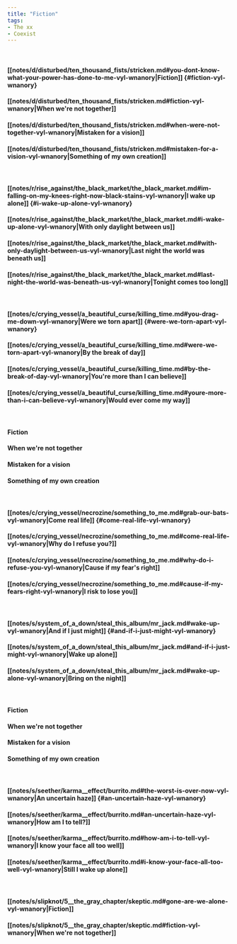 ```yaml
---
title: "Fiction"
tags:
- The xx
- Coexist
---
```

&nbsp;
#### [[notes/d/disturbed/ten_thousand_fists/stricken.md#you-dont-know-what-your-power-has-done-to-me-vyl-wnanory|Fiction]] {#fiction-vyl-wnanory}
#### [[notes/d/disturbed/ten_thousand_fists/stricken.md#fiction-vyl-wnanory|When we're not together]]
#### [[notes/d/disturbed/ten_thousand_fists/stricken.md#when-were-not-together-vyl-wnanory|Mistaken for a vision]]
#### [[notes/d/disturbed/ten_thousand_fists/stricken.md#mistaken-for-a-vision-vyl-wnanory|Something of my own creation]]
&nbsp;
#### [[notes/r/rise_against/the_black_market/the_black_market.md#im-falling-on-my-knees-right-now-black-stains-vyl-wnanory|I wake up alone]] {#i-wake-up-alone-vyl-wnanory}
#### [[notes/r/rise_against/the_black_market/the_black_market.md#i-wake-up-alone-vyl-wnanory|With only daylight between us]]
#### [[notes/r/rise_against/the_black_market/the_black_market.md#with-only-daylight-between-us-vyl-wnanory|Last night the world was beneath us]]
#### [[notes/r/rise_against/the_black_market/the_black_market.md#last-night-the-world-was-beneath-us-vyl-wnanory|Tonight comes too long]]
&nbsp;
#### [[notes/c/crying_vessel/a_beautiful_curse/killing_time.md#you-drag-me-down-vyl-wnanory|Were we torn apart]] {#were-we-torn-apart-vyl-wnanory}
#### [[notes/c/crying_vessel/a_beautiful_curse/killing_time.md#were-we-torn-apart-vyl-wnanory|By the break of day]]
#### [[notes/c/crying_vessel/a_beautiful_curse/killing_time.md#by-the-break-of-day-vyl-wnanory|You're more than I can believe]]
#### [[notes/c/crying_vessel/a_beautiful_curse/killing_time.md#youre-more-than-i-can-believe-vyl-wnanory|Would ever come my way]]
&nbsp;
#### Fiction
#### When we're not together
#### Mistaken for a vision
#### Something of my own creation
&nbsp;
#### [[notes/c/crying_vessel/necrozine/something_to_me.md#grab-our-bats-vyl-wnanory|Come real life]] {#come-real-life-vyl-wnanory}
#### [[notes/c/crying_vessel/necrozine/something_to_me.md#come-real-life-vyl-wnanory|Why do I refuse you?]]
#### [[notes/c/crying_vessel/necrozine/something_to_me.md#why-do-i-refuse-you-vyl-wnanory|Cause if my fear's right]]
#### [[notes/c/crying_vessel/necrozine/something_to_me.md#cause-if-my-fears-right-vyl-wnanory|I risk to lose you]]
&nbsp;
#### [[notes/s/system_of_a_down/steal_this_album/mr_jack.md#wake-up-vyl-wnanory|And if I just might]] {#and-if-i-just-might-vyl-wnanory}
#### [[notes/s/system_of_a_down/steal_this_album/mr_jack.md#and-if-i-just-might-vyl-wnanory|Wake up alone]]
#### [[notes/s/system_of_a_down/steal_this_album/mr_jack.md#wake-up-alone-vyl-wnanory|Bring on the night]]
&nbsp;
#### Fiction
#### When we're not together
#### Mistaken for a vision
#### Something of my own creation
&nbsp;
#### [[notes/s/seether/karma__effect/burrito.md#the-worst-is-over-now-vyl-wnanory|An uncertain haze]] {#an-uncertain-haze-vyl-wnanory}
#### [[notes/s/seether/karma__effect/burrito.md#an-uncertain-haze-vyl-wnanory|How am I to tell?]]
#### [[notes/s/seether/karma__effect/burrito.md#how-am-i-to-tell-vyl-wnanory|I know your face all too well]]
#### [[notes/s/seether/karma__effect/burrito.md#i-know-your-face-all-too-well-vyl-wnanory|Still I wake up alone]]
&nbsp;
#### [[notes/s/slipknot/5__the_gray_chapter/skeptic.md#gone-are-we-alone-vyl-wnanory|Fiction]]
#### [[notes/s/slipknot/5__the_gray_chapter/skeptic.md#fiction-vyl-wnanory|When we're not together]]
